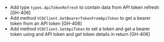 * Add type `types.ApiTokenRefresh` to contain data from API token refresh [GH-406]
* Add method `VCDClient.GetBearerTokenFromApiToken` to get a bearer token from an API token [GH-406]
* Add method `VCDClient.SetApiToken` to set a token and get a bearer token using and API token and get token details in return [GH-406]

